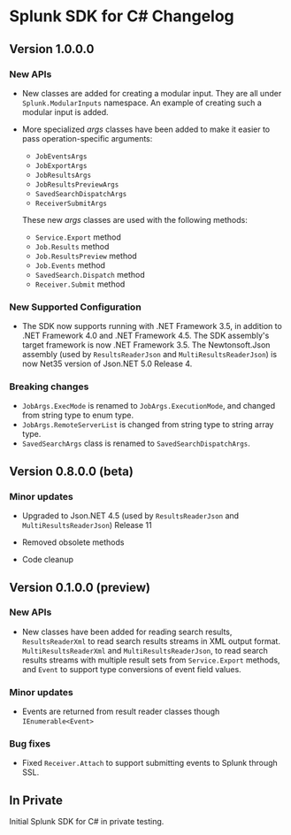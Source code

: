 # Splunk SDK for C# Changelog

## Version 1.0.0.0 

### New APIs

* New classes are added for creating a modular input. They are all under `Splunk.ModularInputs` namespace. An example of creating such a modular input is added.
* More specialized *args* classes have been added to make it easier to pass 
  operation-specific arguments:
    - `JobEventsArgs`
    - `JobExportArgs`
    - `JobResultsArgs`
    - `JobResultsPreviewArgs`
    - `SavedSearchDispatchArgs`
    - `ReceiverSubmitArgs`
        
    These new *args* classes are used with the following methods: 
     - `Service.Export` method
    - `Job.Results` method
    - `Job.ResultsPreview` method
    - `Job.Events` method
    - `SavedSearch.Dispatch` method
    - `Receiver.Submit` method

### New Supported Configuration

* The SDK now supports running with .NET Framework 3.5, in addition to .NET Framework 4.0 and .NET Framework 4.5. The SDK assembly's target framework is now .NET Framework 3.5. The Newtonsoft.Json assembly (used by `ResultsReaderJson` and `MultiResultsReaderJson`) is now Net35 version of Json.NET 5.0 Release 4.

### Breaking changes
* `JobArgs.ExecMode` is renamed to `JobArgs.ExecutionMode`, and changed from string type to enum type.
* `JobArgs.RemoteServerList` is changed from string type to string array type.
* `SavedSearchArgs` class is renamed to `SavedSearchDispatchArgs`.

## Version 0.8.0.0 (beta)

### Minor updates

* Upgraded to Json.NET 4.5 (used by `ResultsReaderJson` and `MultiResultsReaderJson`) Release 11

* Removed obsolete methods

* Code cleanup

## Version 0.1.0.0 (preview)

### New APIs

* New classes have been added for reading search results,  `ResultsReaderXml` to read search results streams in XML output format. `MultiResultsReaderXml` and `MultiResultsReaderJson`, 
  to read search results streams with multiple result sets from `Service.Export` methods, and `Event` to support type conversions of event field values.

### Minor updates

* Events are returned from result reader classes though `IEnumerable<Event>`

### Bug fixes

* Fixed `Receiver.Attach` to support submitting events to Splunk through SSL.

## In Private 

Initial Splunk SDK for C# in private testing.
